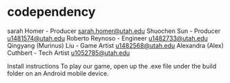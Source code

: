 # codependency
sarah Homer - Producer 
sarah.homer@utah.edu
Shuochen Sun - Producer
u1481574@utah.edu
Roberto Reynoso - Engineer 
u1482733@utah.edu
Qingyang (Murinus) Liu - Game Artist 
u1482568@utah.edu
Alexandra (Alex) Cuthbert - Tech Artist 
u1052785@utah.edu

Install instructions 
To play our game, open up the .exe file under the build folder on an Android mobile device.